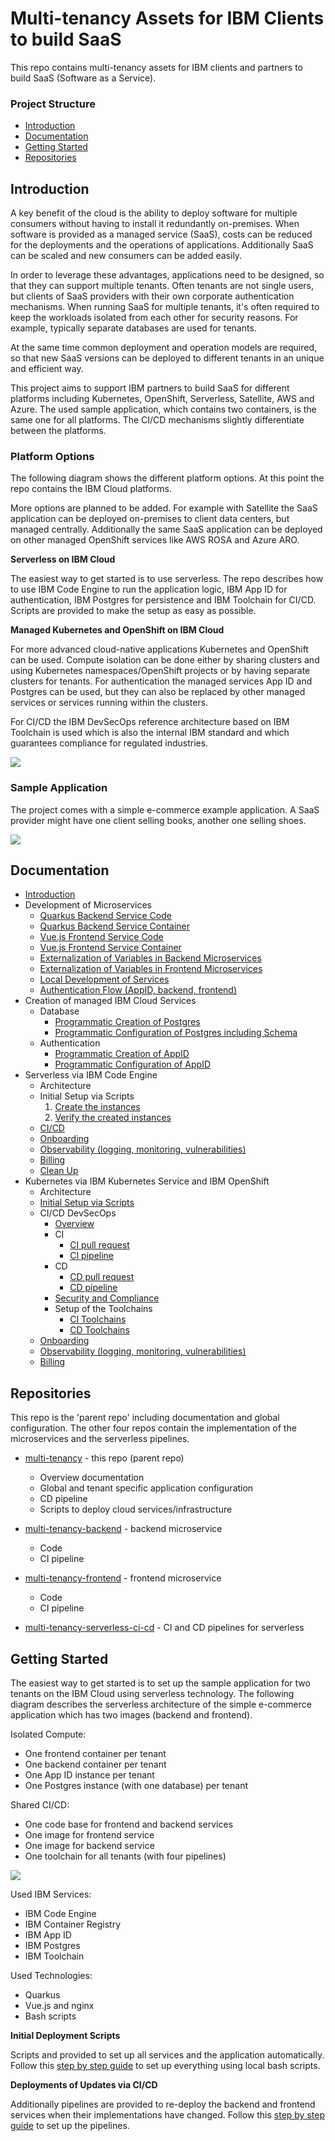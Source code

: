 # Multi-tenancy Assets for IBM Clients to build SaaS

This repo contains multi-tenancy assets for IBM clients and partners to build SaaS (Software as a Service).

### Project Structure

* [Introduction](#introduction)
* [Documentation](#documentation)
* [Getting Started](#getting-started)
* [Repositories](#repositories)

## Introduction

A key benefit of the cloud is the ability to deploy software for multiple consumers without having to install it redundantly on-premises. When software is provided as a managed service (SaaS), costs can be reduced for the deployments and the operations of applications. Additionally SaaS can be scaled and new consumers can be added easily.

In order to leverage these advantages, applications need to be designed, so that they can support multiple tenants. Often tenants are not single users, but clients of SaaS providers with their own corporate authentication mechanisms. When running SaaS for multiple tenants, it's often required to keep the workloads isolated from each other for security reasons. For example, typically separate databases are used for tenants.

At the same time common deployment and operation models are required, so that new SaaS versions can be deployed to different tenants in an unique and efficient way.

This project aims to support IBM partners to build SaaS for different platforms including Kubernetes, OpenShift, Serverless, Satellite, AWS and Azure. The used sample application, which contains two containers, is the same one for all platforms. The CI/CD mechanisms slightly differentiate between the platforms.

### Platform Options

The following diagram shows the different platform options. At this point the repo contains the IBM Cloud platforms.

More options are planned to be added. For example with Satellite the SaaS application can be deployed on-premises to client data centers, but managed centrally. Additionally the same SaaS application can be deployed on other managed OpenShift services like AWS ROSA and Azure ARO.

**Serverless on IBM Cloud**

The easiest way to get started is to use serverless. The repo describes how to use IBM Code Engine to run the application logic, IBM App ID for authentication, IBM Postgres for persistence and IBM Toolchain for CI/CD. Scripts are provided to make the setup as easy as possible.

**Managed Kubernetes and OpenShift on IBM Cloud**

For more advanced cloud-native applications Kubernetes and OpenShift can be used. Compute isolation can be done either by sharing clusters and using Kubernetes namespaces/OpenShift projects or by having separate clusters for tenants. For authentication the managed services App ID and Postgres can be used, but they can also be replaced by other managed services or services running within the clusters.

For CI/CD the IBM DevSecOps reference architecture based on IBM Toolchain is used which is also the internal IBM standard and which guarantees compliance for regulated industries.

<kbd><img src="documentation/Options-Simple.png" /></kbd>

### Sample Application

The project comes with a simple e-commerce example application. A SaaS provider might have one client selling books, another one selling shoes.

<kbd><img src="documentation/example-app.png" /></kbd>



## Documentation

* [Introduction](#introduction)
* Development of Microservices
    * [Quarkus Backend Service Code](https://github.com/IBM/multi-tenancy-documentation/blob/main/documentation/development_of_microservices/backend-service-impl.md)
    * [Quarkus Backend Service Container](https://github.com/IBM/multi-tenancy-documentation/blob/main/documentation/development_of_microservices/backend-service-container.md)
    * [Vue.js Frontend Service Code](https://github.com/IBM/multi-tenancy-documentation/blob/main/documentation/development_of_microservices/frontend-service-code.md)
    * [Vue.js Frontend Service Container](https://github.com/IBM/multi-tenancy-documentation/blob/main/documentation/development_of_microservices/frontend-service-container.md)
    * [Externalization of Variables in Backend Microservices](https://github.com/IBM/multi-tenancy-documentation/blob/main/documentation/development_of_microservices/externalization-of-variables-in-backend-microservices.md)
    * [Externalization of Variables in Frontend Microservices](https://github.com/IBM/multi-tenancy-documentation/blob/main/documentation/development_of_microservices/externalization-of-variables-in-frontend-microservices.md)
    * [Local Development of Services](https://github.com/IBM/multi-tenancy-documentation/blob/main/documentation/development_of_microservices/local-development.md)
    * [Authentication Flow (AppID, backend, frontend)](https://github.com/IBM/multi-tenancy-documentation/blob/main/documentation/development_of_microservices/authentication-flow-appip-backend-frontend.md)
* Creation of managed IBM Cloud Services
    * Database
        * [Programmatic Creation of Postgres](https://github.com/IBM/multi-tenancy-documentation/blob/main/documentation/creation-of-managed-ibm-cloud-services/create-postgres.md)
        * [Programmatic Configuration of Postgres including Schema](https://github.com/IBM/multi-tenancy-documentation/blob/main/documentation/creation-of-managed-ibm-cloud-services/create-postgres-schema.md)
    * Authentication
        * [Programmatic Creation of AppID](https://github.com/IBM/multi-tenancy-documentation/blob/main/documentation/creation-of-managed-ibm-cloud-services/create-appid.md)
        * [Programmatic Configuration of AppID](https://github.com/IBM/multi-tenancy-documentation/blob/main/documentation/creation-of-managed-ibm-cloud-services/configure-appid.md)
* Serverless via IBM Code Engine
    * Architecture
    * Initial Setup via Scripts
        1. [Create the instances](https://github.com/IBM/multi-tenancy-documentation/blob/main/documentation/serverless-via-ibm-code-engine/ce-setup-create-the-instances.md)
        2. [Verify the created instances](https://github.com/IBM/multi-tenancy-documentation/blob/main/documentation/serverless-via-ibm-code-engine/ce-verify-the-created-instances.md) 
    * [CI/CD](https://github.com/IBM/multi-tenancy-documentation/blob/main/documentation/serverless-via-ibm-code-engine/serverless-cicd.md)
    * [Onboarding](https://github.com/IBM/multi-tenancy-documentation/blob/main/documentation/serverless-via-ibm-code-engine/code-engine-onboarding.md)
    * [Observability (logging, monitoring, vulnerabilities)](documentation/observability.md)
    * [Billing](documentation/code-engine-billing.md)
    * [Clean Up](https://github.com/IBM/multi-tenancy-documentation/blob/main/documentation/serverless-via-ibm-code-engine/ce_clean_up.md)
* Kubernetes via IBM Kubernetes Service and IBM OpenShift
    * Architecture
    * [Initial Setup via Scripts](https://github.com/IBM/multi-tenancy-documentation/blob/main/documentation/automation/terraform/3-Provisionning-A-Kubernetes-Based-Infrastructure.md)
    * CI/CD DevSecOps
        * [Overview](documentation/devsecops-overview.md)
        * CI
            * [CI pull request](documentation/ci-pull-request.md)
            * [CI pipeline](documentation/ci-pipeline.md)
        * CD
            * [CD pull request](documentation/cd-pull-request.md)
            * [CD pipeline](documentation/cd-pipeline.md)
        * [Security and Compliance](documentation/security-and-compliance.md)
        * Setup of the Toolchains
            * [CI Toolchains](https://github.com/IBM/multi-tenancy-documentation/blob/main/documentation/k8s/3-ci-cd/README_ci.md)
            * [CD Toolchains](https://github.com/IBM/multi-tenancy-documentation/blob/main/documentation/k8s/3-ci-cd/README_cd.md)
    * [Onboarding](documentation/k8s-onboarding.md)
    * [Observability (logging, monitoring, vulnerabilities)](documentation/observability.md)
    * [Billing](documentation/k8s-billing.md)

## Repositories

This repo is the 'parent repo' including documentation and global configuration. The other four repos contain the implementation of the microservices and the serverless pipelines.

* [multi-tenancy](https://github.com/IBM/multi-tenancy) - this repo (parent repo)
    * Overview documentation
    * Global and tenant specific application configuration
    * CD pipeline
    * Scripts to deploy cloud services/infrastructure

* [multi-tenancy-backend](https://github.com/IBM/multi-tenancy-backend) - backend microservice
    * Code
    * CI pipeline

* [multi-tenancy-frontend](https://github.com/IBM/multi-tenancy-frontend) - frontend microservice   
    * Code
    * CI pipeline

* [multi-tenancy-serverless-ci-cd](https://github.com/IBM/multi-tenancy-serverless-ci-cd) - CI and CD pipelines for serverless


## Getting Started

The easiest way to get started is to set up the sample application for two tenants on the IBM Cloud using serverless technology. The following diagram describes the serverless architecture of the simple e-commerce application which has two images (backend and frontend).

Isolated Compute:
* One frontend container per tenant
* One backend container per tenant
* One App ID instance per tenant
* One Postgres instance (with one database) per tenant

Shared CI/CD:
* One code base for frontend and backend services
* One image for frontend service
* One image for backend service
* One toolchain for all tenants (with four pipelines)

<kbd><img src="documentation/diagrams/multi-tenant-app-architecture.png" /></kbd>

Used IBM Services:
* IBM Code Engine
* IBM Container Registry
* IBM App ID
* IBM Postgres
* IBM Toolchain

Used Technologies:
* Quarkus
* Vue.js and nginx
* Bash scripts

**Initial Deployment Scripts**

Scripts and provided to set up all services and the application automatically. Follow this [step by step guide](documentation/getting-started.md) to set up everything using local bash scripts.

**Deployments of Updates via CI/CD**

Additionally pipelines are provided to re-deploy the backend and frontend services when their implementations have changed. Follow this [step by step guide](documentation/serverless-cicd.md) to set up the pipelines.

